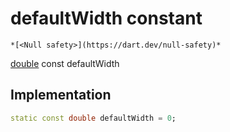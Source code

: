 


# defaultWidth constant




    *[<Null safety>](https://dart.dev/null-safety)*


[double](https://api.flutter.dev/flutter/dart-core/double-class.html) const defaultWidth
  







## Implementation

```dart
static const double defaultWidth = 0;


```







